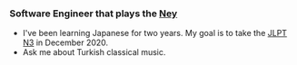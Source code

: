 ### Software Engineer that plays the [Ney](https://en.wikipedia.org/wiki/Turkish_ney)

<!--
**bulkan/bulkan** is a ✨ _special_ ✨ repository because its `README.md` (this file) appears on your GitHub profile.

Here are some ideas to get you started:

- 🔭 I’m currently working on ...
- 🌱 I’m currently learning ...
- 👯 I’m looking to collaborate on ...
- 🤔 I’m looking for help with ...
- 💬 Ask me about ...
- 📫 How to reach me: ...
- 😄 Pronouns: ...
- ⚡ Fun fact: ...
-->

- I've been learning Japanese for two years. My goal is to take the [JLPT N3](https://www.jlpt.jp/e/about/levelsummary.html) in December 2020.
- Ask me about Turkish classical music.
